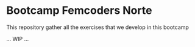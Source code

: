 # Bootcamp Femcoders Norte

This repository gather all the exercises that we develop in this bootcamp

... WIP ... 
